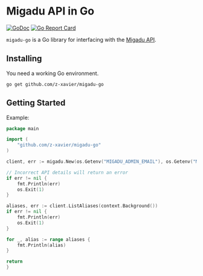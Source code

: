 # Migadu API in Go

[![GoDoc](https://img.shields.io/badge/pkg.go.dev-doc-blue)](http://pkg.go.dev/github.com/z-xavier/migadu-go)
[![Go Report Card](https://goreportcard.com/badge/github.com/z-xavier/migadu-go)](https://goreportcard.com/report/github.com/z-xavier/migadu-go)

`migadu-go` is a Go library for interfacing with the [Migadu API](https://www.migadu.com/api/).

## Installing

You need a working Go environment.

```shell
go get github.com/z-xavier/migadu-go
```

## Getting Started

Example:

```go
package main

import (
    "github.com/z-xavier/migadu-go"
)

client, err := migadu.New(os.Getenv("MIGADU_ADMIN_EMAIL"), os.Getenv("MIGADU_API_KEY"), "example.com")

// Incorrect API details will return an error
if err != nil {
    fmt.Println(err)
    os.Exit(1)
}

aliases, err := client.ListAliases(context.Background())
if err != nil {
    fmt.Println(err)
    os.Exit(1)
}

for _, alias := range aliases {
    fmt.Println(alias)
}

return
}
```
